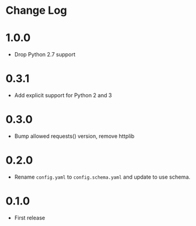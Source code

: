 # Change Log

# 1.0.0

* Drop Python 2.7 support

# 0.3.1

- Add explicit support for Python 2 and 3

# 0.3.0

- Bump allowed requests() version, remove httplib

# 0.2.0

- Rename `config.yaml` to `config.schema.yaml` and update to use schema.

# 0.1.0

- First release 
